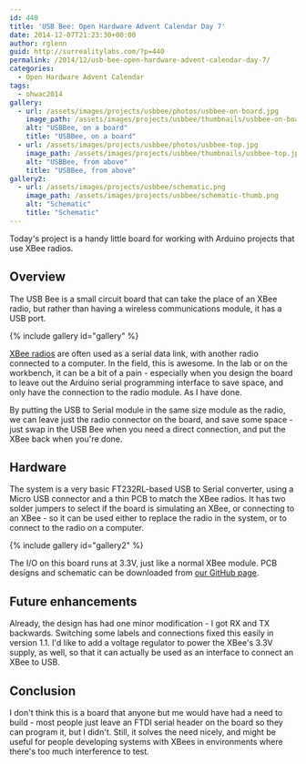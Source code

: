 ```yaml
---
id: 440
title: 'USB Bee: Open Hardware Advent Calendar Day 7'
date: 2014-12-07T21:23:30+00:00
author: rglenn
guid: http://surrealitylabs.com/?p=440
permalink: /2014/12/usb-bee-open-hardware-advent-calendar-day-7/
categories:
  - Open Hardware Advent Calendar
tags:
  - ohwac2014
gallery:
  - url: /assets/images/projects/usbbee/photos/usbbee-on-board.jpg
    image_path: /assets/images/projects/usbbee/thumbnails/usbbee-on-board.jpg
    alt: "USBBee, on a board"
    title: "USBBee, on a board"
  - url: /assets/images/projects/usbbee/photos/usbbee-top.jpg
    image_path: /assets/images/projects/usbbee/thumbnails/usbbee-top.jpg
    alt: "USBBee, from above"
    title: "USBBee, from above"
gallery2:
  - url: /assets/images/projects/usbbee/schematic.png
    image_path: /assets/images/projects/usbbee/schematic-thumb.png
    alt: "Schematic"
    title: "Schematic"
---
```

Today's project is a handy little board for working with Arduino projects that use XBee radios.

<h2>Overview</h2>
The USB Bee is a small circuit board that can take the place of an XBee radio, but rather than having a wireless communications module, it has a USB port.

{% include gallery id="gallery" %}

<a href="https://www.sparkfun.com/pages/xbee_guide" target="_blank">XBee radios</a> are often used as a serial data link, with another radio connected to a computer. In the field, this is awesome. In the lab or on the workbench, it can be a bit of a pain - especially when you design the board to leave out the Arduino serial programming interface to save space, and only have the connection to the radio module. As I have done.

By putting the USB to Serial module in the same size module as the radio, we can leave just the radio connector on the board, and save some space - just swap in the USB Bee when you need a direct connection, and put the XBee back when you're done.

<h2>Hardware</h2>
The system is a very basic FT232RL-based USB to Serial converter, using a Micro USB connector and a thin PCB to match the XBee radios. It has two solder jumpers to select if the board is simulating an XBee, or connecting to an XBee - so it can be used either to replace the radio in the system, or to connect to the radio on a computer.

{% include gallery id="gallery2" %}

The I/O on this board runs at 3.3V, just like a normal XBee module. PCB designs and schematic can be downloaded from <a href="https://github.com/SurrealityLabs/USBBee" target="_blank">our GitHub page</a>.

<h2>Future enhancements</h2>
Already, the design has had one minor modification - I got RX and TX backwards. Switching some labels and connections fixed this easily in version 1.1. I'd like to add a voltage regulator to power the XBee's 3.3V supply, as well, so that it can actually be used as an interface to connect an XBee to USB.

<h2>Conclusion</h2>
I don't think this is a board that anyone but me would have had a need to build - most people just leave an FTDI serial header on the board so they can program it, but I didn't. Still, it solves the need nicely, and might be useful for people developing systems with XBees in environments where there's too much interference to test.